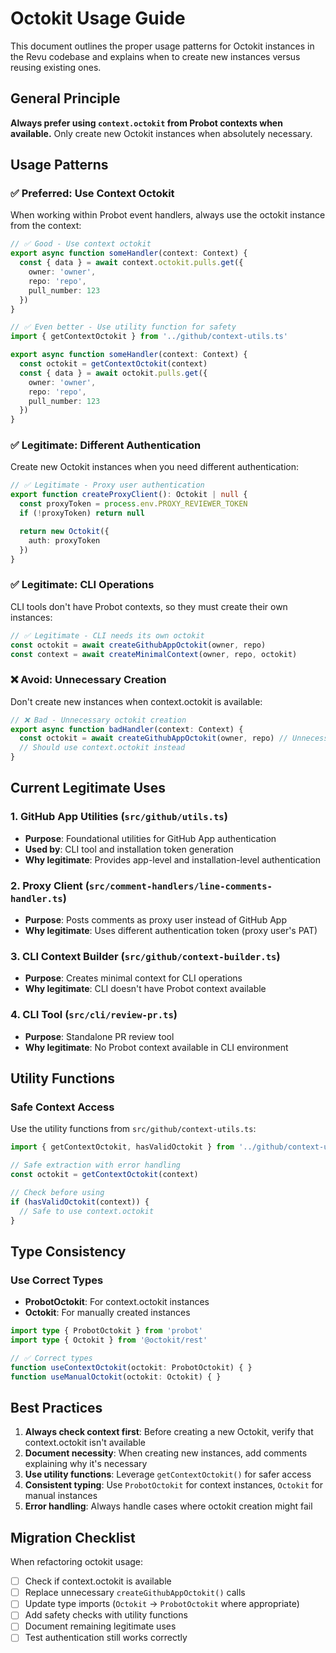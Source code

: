 # Octokit Usage Guide

This document outlines the proper usage patterns for Octokit instances in the Revu codebase and explains when to create new instances versus reusing existing ones.

## General Principle

**Always prefer using `context.octokit` from Probot contexts when available.** Only create new Octokit instances when absolutely necessary.

## Usage Patterns

### ✅ Preferred: Use Context Octokit

When working within Probot event handlers, always use the octokit instance from the context:

```typescript
// ✅ Good - Use context octokit
export async function someHandler(context: Context) {
  const { data } = await context.octokit.pulls.get({
    owner: 'owner',
    repo: 'repo',
    pull_number: 123
  })
}

// ✅ Even better - Use utility function for safety
import { getContextOctokit } from '../github/context-utils.ts'

export async function someHandler(context: Context) {
  const octokit = getContextOctokit(context)
  const { data } = await octokit.pulls.get({
    owner: 'owner',
    repo: 'repo',
    pull_number: 123
  })
}
```

### ✅ Legitimate: Different Authentication

Create new Octokit instances when you need different authentication:

```typescript
// ✅ Legitimate - Proxy user authentication
export function createProxyClient(): Octokit | null {
  const proxyToken = process.env.PROXY_REVIEWER_TOKEN
  if (!proxyToken) return null

  return new Octokit({
    auth: proxyToken
  })
}
```

### ✅ Legitimate: CLI Operations

CLI tools don't have Probot contexts, so they must create their own instances:

```typescript
// ✅ Legitimate - CLI needs its own octokit
const octokit = await createGithubAppOctokit(owner, repo)
const context = await createMinimalContext(owner, repo, octokit)
```

### ❌ Avoid: Unnecessary Creation

Don't create new instances when context.octokit is available:

```typescript
// ❌ Bad - Unnecessary octokit creation
export async function badHandler(context: Context) {
  const octokit = await createGithubAppOctokit(owner, repo) // Unnecessary!
  // Should use context.octokit instead
}
```

## Current Legitimate Uses

### 1. GitHub App Utilities (`src/github/utils.ts`)

- **Purpose**: Foundational utilities for GitHub App authentication
- **Used by**: CLI tool and installation token generation
- **Why legitimate**: Provides app-level and installation-level authentication

### 2. Proxy Client (`src/comment-handlers/line-comments-handler.ts`)

- **Purpose**: Posts comments as proxy user instead of GitHub App
- **Why legitimate**: Uses different authentication token (proxy user's PAT)

### 3. CLI Context Builder (`src/github/context-builder.ts`)

- **Purpose**: Creates minimal context for CLI operations
- **Why legitimate**: CLI doesn't have Probot context available

### 4. CLI Tool (`src/cli/review-pr.ts`)

- **Purpose**: Standalone PR review tool
- **Why legitimate**: No Probot context available in CLI environment

## Utility Functions

### Safe Context Access

Use the utility functions from `src/github/context-utils.ts`:

```typescript
import { getContextOctokit, hasValidOctokit } from '../github/context-utils.ts'

// Safe extraction with error handling
const octokit = getContextOctokit(context)

// Check before using
if (hasValidOctokit(context)) {
  // Safe to use context.octokit
}
```

## Type Consistency

### Use Correct Types

- **ProbotOctokit**: For context.octokit instances
- **Octokit**: For manually created instances

```typescript
import type { ProbotOctokit } from 'probot'
import type { Octokit } from '@octokit/rest'

// ✅ Correct types
function useContextOctokit(octokit: ProbotOctokit) { }
function useManualOctokit(octokit: Octokit) { }
```

## Best Practices

1. **Always check context first**: Before creating a new Octokit, verify that context.octokit isn't available
2. **Document necessity**: When creating new instances, add comments explaining why it's necessary
3. **Use utility functions**: Leverage `getContextOctokit()` for safer access
4. **Consistent typing**: Use `ProbotOctokit` for context instances, `Octokit` for manual instances
5. **Error handling**: Always handle cases where octokit creation might fail

## Migration Checklist

When refactoring octokit usage:

- [ ] Check if context.octokit is available
- [ ] Replace unnecessary `createGithubAppOctokit()` calls
- [ ] Update type imports (`Octokit` → `ProbotOctokit` where appropriate)
- [ ] Add safety checks with utility functions
- [ ] Document remaining legitimate uses
- [ ] Test authentication still works correctly
